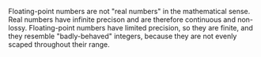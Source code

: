 Floating-point numbers are not "real numbers" in the mathematical sense. Real numbers have infinite precison and are therefore continuous and non-lossy. Floating-point numbers have limited precision, so they are finite, and they resemble "badly-behaved" integers, because they are not evenly scaped throughout their range.